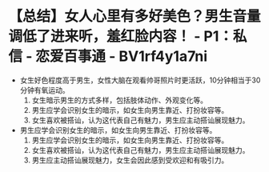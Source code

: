 # 【总结】女人心里有多好美色？男生音量调低了进来听，羞红脸内容！ - P1：私信 - 恋爱百事通 - BV1rf4y1a7ni

-   女生好色程度高于男生，女性大脑在观看帅哥照片时更活跃，10分钟相当于30分钟有氧运动。
    1.  女生暗示男生的方式多样，包括肢体动作、外观变化等。
    2.  男生应学会识别女生的暗示，如女生向男生靠近、打扮妆容等。
    3.  女生喜欢被搭讪，认为这代表自己有魅力，男生应主动搭讪展现魅力。
-   男生应学会识别女生的暗示，如女生向男生靠近、打扮妆容等。
    1.  男生应学会识别女生的暗示，如女生向男生靠近、打扮妆容等。
    2.  女生喜欢被搭讪，认为这代表自己有魅力，男生应主动搭讪展现魅力。
    3.  男生应主动搭讪展现魅力，女生会因此感到受欢迎和有吸引力。